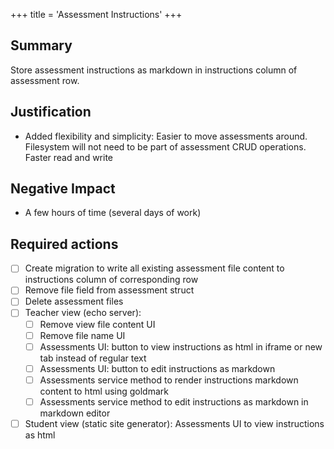+++
title = 'Assessment Instructions'
+++

## Summary

Store assessment instructions as markdown in instructions column of assessment row.

## Justification

- Added flexibility and simplicity: Easier to move assessments around. Filesystem will not need to be part of assessment CRUD operations. Faster read and write

## Negative Impact

- A few hours of time (several days of work)

## Required actions

- [ ] Create migration to write all existing assessment file content to instructions column of corresponding row
- [ ] Remove file field from assessment struct
- [ ] Delete assessment files
- [ ] Teacher view (echo server):
  - [ ] Remove view file content UI
  - [ ] Remove file name UI
  - [ ] Assessments UI: button to view instructions as html in iframe or new tab instead of regular text
  - [ ] Assessments UI: button to edit instructions as markdown
  - [ ] Assessments service method to render instructions markdown content to html using goldmark
  - [ ] Assessments service method to edit instructions as markdown in markdown editor
- [ ] Student view (static site generator): Assessments UI to view instructions as html
